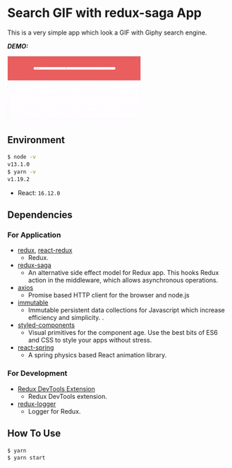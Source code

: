# Search GIF with redux-saga App

This is a very simple app which look a GIF with Giphy search engine.

**_DEMO:_**

<img src="./src/resource/200101searchGifSaga.gif" width="60%">

## Environment

```bash
$ node -v
v13.1.0
$ yarn -v
v1.19.2
```

- React: `16.12.0`

## Dependencies

### For Application

- [redux](https://github.com/reduxjs/redux), [react-redux](https://github.com/reduxjs/react-redux)
  - Redux.
- [redux-saga](https://github.com/redux-saga/redux-saga)
  - An alternative side effect model for Redux app. This hooks Redux action in the middleware, which allows asynchronous operations.
- [axios](https://github.com/axios/axios)
  - Promise based HTTP client for the browser and node.js
- [immutable](https://github.com/immutable-js/immutable-js)
  - Immutable persistent data collections for Javascript which increase efficiency and simplicity. .
- [styled-components](https://www.styled-components.com/)
  - Visual primitives for the component age. Use the best bits of ES6 and CSS to style your apps without stress.
- [react-spring](https://github.com/react-spring/react-spring)
  - A spring physics based React animation library.

### For Development

- [Redux DevTools Extension](https://github.com/zalmoxisus/redux-devtools-extension)
  - Redux DevTools extension.
- [redux-logger](https://github.com/LogRocket/redux-logger)
  - Logger for Redux.

## How To Use

```bash
$ yarn
$ yarn start
```
